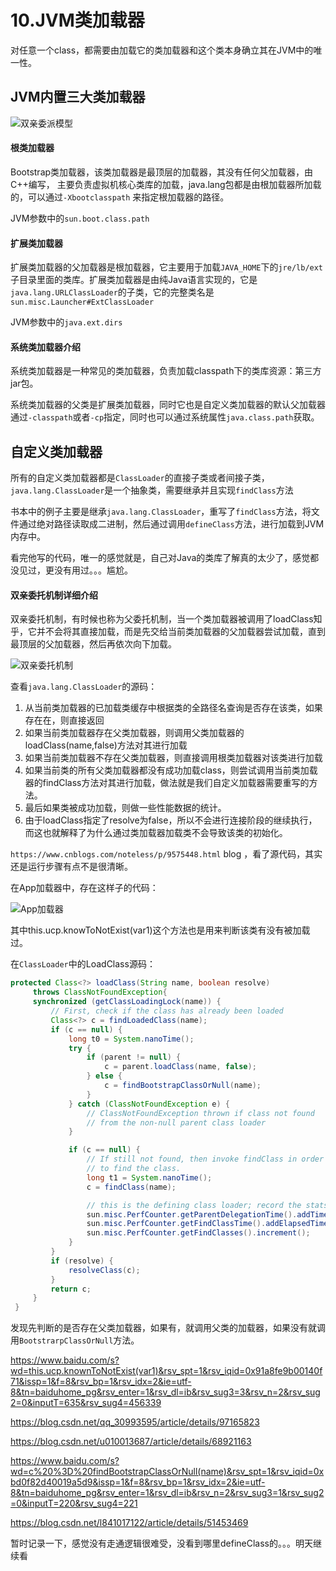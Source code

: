 # 10.JVM类加载器
对任意一个class，都需要由加载它的类加载器和这个类本身确立其在JVM中的唯一性。


## JVM内置三大类加载器

![双亲委派模型](https://tvax1.sinaimg.cn/large/005VwC5mly1g8ufycny39j30j20av41i.jpg)

#### 根类加载器
Bootstrap类加载器，该类加载器是最顶层的加载器，其没有任何父加载器，由C++编写， 主要负责虚拟机核心类库的加载，java.lang包都是由根加载器所加载的，可以通过`-Xbootclasspath` 来指定根加载器的路径。

JVM参数中的`sun.boot.class.path`

#### 扩展类加载器

扩展类加载器的父加载器是根加载器，它主要用于加载`JAVA_HOME`下的`jre/lb/ext`子目录里面的类库。扩展类加载器是由纯Java语言实现的，它是`java.lang.URLClassLoader`的子类，它的完整类名是`sun.misc.Launcher#ExtClassLoader`

JVM参数中的`java.ext.dirs`

#### 系统类加载器介绍

系统类加载器是一种常见的类加载器，负责加载classpath下的类库资源：第三方jar包。

系统类加载器的父类是扩展类加载器，同时它也是自定义类加载器的默认父加载器通过`-classpath`或者`-cp`指定，同时也可以通过系统属性`java.class.path`获取。



## 自定义类加载器

所有的自定义类加载器都是`ClassLoader`的直接子类或者间接子类，`java.lang.ClassLoader`是一个抽象类，需要继承并且实现`findClass`方法

书本中的例子主要是继承`java.lang.ClassLoader`，重写了`findClass`方法，将文件通过绝对路径读取成二进制，然后通过调用`defineClass`方法，进行加载到JVM内存中。

看完他写的代码，唯一的感觉就是，自己对Java的类库了解真的太少了，感觉都没见过，更没有用过。。。尴尬。

#### 双亲委托机制详细介绍

双亲委托机制，有时候也称为父委托机制，当一个类加载器被调用了loadClass知乎，它并不会将其直接加载，而是先交给当前类加载器的父加载器尝试加载，直到最顶层的父加载器，然后再依次向下加载。

![双亲委托机制](https://tva4.sinaimg.cn/large/005VwC5mly1g8vj3e72nlj30jw09cadk.jpg)

查看`java.lang.ClassLoader`的源码：

1. 从当前类加载器的已加载类缓存中根据类的全路径名查询是否存在该类，如果存在在，则直接返回
2. 如果当前类加载器存在父类加载器，则调用父类加载器的loadClass(name,false)方法对其进行加载
3. 如果当前类加载器不存在父类加载器，则直接调用根类加载器对该类进行加载
4. 如果当前类的所有父类加载器都没有成功加载class，则尝试调用当前类加载器的findClass方法对其进行加载，做法就是我们自定义加载器需要重写的方法。
5. 最后如果类被成功加载，则做一些性能数据的统计。
6. 由于loadClass指定了resolve为false，所以不会进行连接阶段的继续执行，而这也就解释了为什么通过类加载器加载类不会导致该类的初始化。


`https://www.cnblogs.com/noteless/p/9575448.html` blog ，看了源代码，其实还是运行步骤有点不是很清晰。

在App加载器中，存在这样子的代码：

![App加载器](https://tvax4.sinaimg.cn/large/005VwC5mly1g8vlko66bqj30x20jyjsh.jpg)

其中this.ucp.knowToNotExist(var1)这个方法也是用来判断该类有没有被加载过。

在`ClassLoader`中的LoadClass源码：

```java
protected Class<?> loadClass(String name, boolean resolve)
     throws ClassNotFoundException{
     synchronized (getClassLoadingLock(name)) {
         // First, check if the class has already been loaded
         Class<?> c = findLoadedClass(name);
         if (c == null) {
             long t0 = System.nanoTime();
             try {
                 if (parent != null) {
                     c = parent.loadClass(name, false);
                 } else {
                     c = findBootstrapClassOrNull(name);
                 }
             } catch (ClassNotFoundException e) {
                 // ClassNotFoundException thrown if class not found
                 // from the non-null parent class loader
             }

             if (c == null) {
                 // If still not found, then invoke findClass in order
                 // to find the class.
                 long t1 = System.nanoTime();
                 c = findClass(name);

                 // this is the defining class loader; record the stats
                 sun.misc.PerfCounter.getParentDelegationTime().addTime(t1 - t0);
                 sun.misc.PerfCounter.getFindClassTime().addElapsedTimeFrom(t1);
                 sun.misc.PerfCounter.getFindClasses().increment();
             }
         }
         if (resolve) {
             resolveClass(c);
         }
         return c;
     }
 }

```

发现先判断的是否存在父类加载器，如果有，就调用父类的加载器，如果没有就调用`BootstrarpClassOrNull`方法。


https://www.baidu.com/s?wd=this.ucp.knownToNotExist(var1)&rsv_spt=1&rsv_iqid=0x91a8fe9b00140f71&issp=1&f=8&rsv_bp=1&rsv_idx=2&ie=utf-8&tn=baiduhome_pg&rsv_enter=1&rsv_dl=ib&rsv_sug3=3&rsv_n=2&rsv_sug2=0&inputT=635&rsv_sug4=456339



https://blog.csdn.net/qq_30993595/article/details/97165823

https://blog.csdn.net/u010013687/article/details/68921163

https://www.baidu.com/s?wd=c%20%3D%20findBootstrapClassOrNull(name)&rsv_spt=1&rsv_iqid=0xbd0f82d40019a5d9&issp=1&f=8&rsv_bp=1&rsv_idx=2&ie=utf-8&tn=baiduhome_pg&rsv_enter=1&rsv_dl=ib&rsv_n=2&rsv_sug3=1&rsv_sug2=0&inputT=220&rsv_sug4=221



https://blog.csdn.net/l841017122/article/details/51453469

暂时记录一下，感觉没有走通逻辑很难受，没看到哪里defineClass的。。。明天继续看
